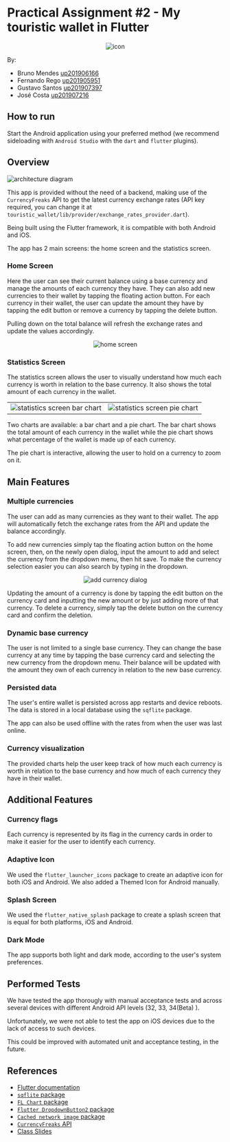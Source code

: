 # Practical Assignment #2 - My touristic wallet in Flutter

<p align="center">
    <img alt="icon" src="docs/icon.png" style="max-height: 200px;" >
</p>

By:
- Bruno Mendes [up201906166](mailto:up201906166@edu.fe.up.pt)
- Fernando Rego [up201905951](mailto:up201905951@edu.fe.up.pt)
- Gustavo Santos [up201907397](mailto:up201907397@edu.fe.up.pt)
- José Costa [up201907216](mailto:up201907216@edu.fe.up.pt)


## How to run

Start the Android application using your preferred method (we recommend sideloading with `Android Studio` with the `dart` and `flutter` plugins).


## Overview

![architecture diagram](docs/architecture_diagram.drawio.png)

This app is provided without the need of a backend, making use of the `CurrencyFreaks` API to get the latest currency exchange rates (API key required, you can change it  at `touristic_wallet/lib/provider/exchange_rates_provider.dart`).

Being built using the Flutter framework, it is compatible with both Android and iOS.

The app has 2 main screens: the home screen and the statistics screen.

### Home Screen

Here the user can see their current balance using a base currency and manage the amounts of each currency they have. They can also add new currencies to their wallet by tapping the floating action button. For each currency in their wallet, the user can update the amount they have by tapping the edit button or remove a currency by tapping the delete button.

Pulling down on the total balance will refresh the exchange rates and update the values accordingly.

<p align="center">
    <img alt="home screen" src="docs/img/home_screen.png" style="max-height: 1000px;" >
</p>

### Statistics Screen

The statistics screen allows the user to visually understand how much each currency is worth in relation to the base currency. It also shows the total amount of each currency in the wallet.

|        |       |
| -------------- | -------------- |
![statistics screen bar chart](docs/img/statistics_bar.png) | ![statistics screen pie chart](docs/img/statistics_pie.png) |

Two charts are available: a bar chart and a pie chart. The bar chart shows the total amount of each currency in the wallet while the pie chart shows what percentage of the wallet is made up of each currency.

The pie chart is interactive, allowing the user to hold on a currency to zoom on it.


## Main Features

### Multiple currencies

The user can add as many currencies as they want to their wallet. The app will automatically fetch the exchange rates from the API and update the balance accordingly.

To add new currencies simply tap the floating action button on the home screen, then, on the newly open dialog, input the amount to add and select the currency from the dropdown menu, then hit save. To make the currency selection easier you can also search by typing in the dropdown.

<p align="center">
    <img alt="add currency dialog" src="docs/img/new_currency.png" style="max-height: 500px; text-align: center;" >
</p>

Updating the amount of a currency is done by tapping the edit button on the currency card and inputting the new amount or by just adding more of that currency. To delete a currency, simply tap the delete button on the currency card and confirm the deletion.

### Dynamic base currency

The user is not limited to a single base currency. They can change the base currency at any time by tapping the base currency card and selecting the new currency from the dropdown menu. Their balance will be updated with the amount they own of each currency in relation to the new base currency.

### Persisted data

The user's entire wallet is persisted across app restarts and device reboots. The data is stored in a local database using the `sqflite` package.

The app can also be used offline with the rates from when the user was last online.

### Currency visualization

The provided charts help the user keep track of how much each currency is worth in relation to the base currency and how much of each currency they have in their wallet.


## Additional Features

### Currency flags

Each currency is represented by its flag in the currency cards in order to make it easier for the user to identify each currency.

### Adaptive Icon

We used the `flutter_launcher_icons` package to create an adaptive icon for both iOS and Android. We also added a Themed Icon for Android manually.

### Splash Screen

We used the `flutter_native_splash` package to create a splash screen that is equal for both platforms, iOS and Android.

### Dark Mode

The app supports both light and dark mode, according to the user's system preferences.

## Performed Tests
We have tested the app thorougly with manual acceptance tests and across several devices with different Android API levels (32, 33, 34(Beta) ). 

Unfortunately, we were not able to test the app on iOS devices due to the lack of access to such devices.

This could be improved with automated unit and acceptance testing, in the future.

## References

- [Flutter documentation](https://docs.flutter.dev)
- [`sqflite` package](https://pub.dev/packages/sqflite)
- [`FL Chart` package](https://pub.dev/packages/fl_chart)
- [`Flutter DropdownButton2` package](https://pub.dev/packages/dropdown_button2)
- [`Cached network image` package](https://pub.dev/packages/cached_network_image)
- [`CurrencyFreaks` API](https://currencyfreaks.com)
- [Class Slides](https://moodle.up.pt/course/view.php?id=2244)
